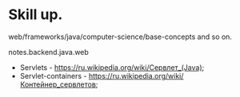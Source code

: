 # Skill up.
 
web/frameworks/java/computer-science/base-concepts and so on.

 notes.backend.java.web
      
   - Servlets - https://ru.wikipedia.org/wiki/Сервлет_(Java); 
   - Servlet-containers - https://ru.wikipedia.org/wiki/Контейнер_сервлетов;
